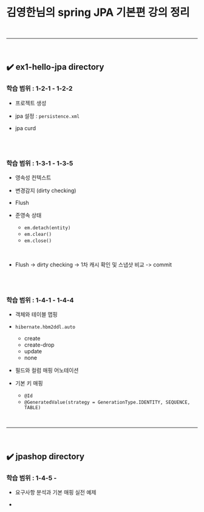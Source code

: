 # 김영한님의 spring JPA 기본편 강의 정리
<br>
<hr>
<br>

## ✔️ ex1-hello-jpa directory
### 학습 범위 : 1-2-1 - 1-2-2
- 프로젝트 생성

- jpa 설정 : `persistence.xml`

- jpa curd
<br>
<br>

### 학습 범위 : 1-3-1 - 1-3-5
- 영속성 컨텍스트

- 변경감지 (dirty checking)

- Flush

- 준영속 상태
  - `em.detach(entity)`
  - `em.clear()`
  - `em.close()`
<br>

- Flush -> dirty checking -> 1차 캐시 확인 및 스냅샷 비교 -> commit
<br>
<br>

### 학습 범위 : 1-4-1 - 1-4-4
- 객체와 테이블 맵핑

- `hibernate.hbm2ddl.auto`
  - create
  - create-drop
  - update
  - none

- 필드와 컬럼 매핑 어노테이션

- 기본 키 매핑
  - `@Id`
  - `@GeneratedValue(strategy = GenerationType.IDENTITY, SEQUENCE, TABLE)`
<br>
<hr>
<br>

## ✔️ jpashop directory
### 학습 범위 : 1-4-5 - 
- 요구사항 분석과 기본 매핑 실전 예제

- 
